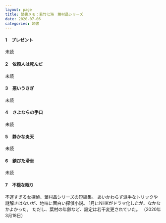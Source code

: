 ```yaml
---
layout: page
title: 読書メモ：若竹七海　葉村晶シリーズ
date: 2020-07-06
categories: 読書
---
```

#### 1　プレゼント

未読

#### 2　依頼人は死んだ

未読

#### 3　悪いうさぎ

未読

#### 4　さよならの手口

未読

#### 5　静かな炎天

未読

#### 6　錆びた滑車

未読

#### 7　不穏な眠り

不運すぎる女探偵、葉村晶シリーズの短編集。
あいかわらず派手なトリックや謎解きはないが、地味に面白い探偵小説。
1月にNHKがドラマ化したが、なかなかよかった。
ただし、葉村の年齢など、設定は若干変更されていた。
（2020年3月18日）
